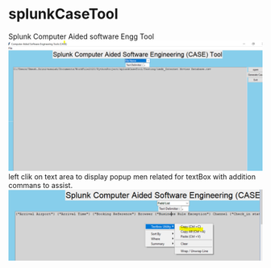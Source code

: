 # splunkCaseTool
Splunk Computer Aided software Engg Tool
![Main Screen](/splunkcasetool.PNG)
left clik on text area to display popup men related for textBox with addition commans to assist.
![Popupmenu For text](/popupmenuhiForTextbox.PNG)
